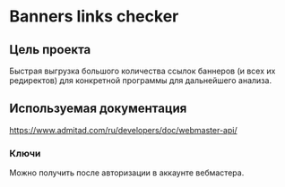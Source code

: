 # Banners links checker

## Цель проекта
Быстрая выгрузка большого количества ссылок баннеров (и всех их редиректов) для конкретной программы для дальнейшего анализа.

## Используемая документация  
https://www.admitad.com/ru/developers/doc/webmaster-api/

### Ключи  
Можно получить после авторизации в аккаунте вебмастера.
